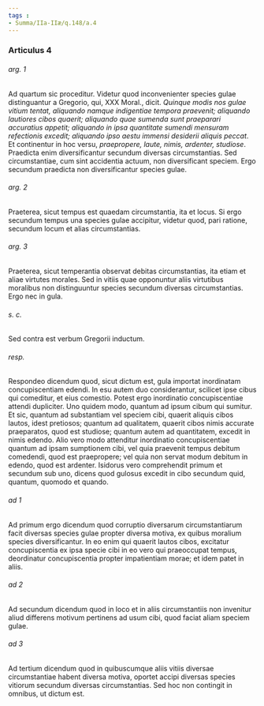 ```yaml
---
tags : 
- Summa/IIa-IIæ/q.148/a.4
---
```


### Articulus 4

###### arg. 1
Ad quartum sic proceditur. Videtur quod inconvenienter species gulae distinguantur a Gregorio, qui, XXX Moral., dicit. *Quinque modis nos gulae vitium tentat, aliquando namque indigentiae tempora praevenit; aliquando lautiores cibos quaerit; aliquando quae sumenda sunt praeparari accuratius appetit; aliquando in ipsa quantitate sumendi mensuram refectionis excedit; aliquando ipso aestu immensi desiderii aliquis peccat*. Et continentur in hoc versu, *praepropere, laute, nimis, ardenter, studiose*. Praedicta enim diversificantur secundum diversas circumstantias. Sed circumstantiae, cum sint accidentia actuum, non diversificant speciem. Ergo secundum praedicta non diversificantur species gulae.

###### arg. 2
Praeterea, sicut tempus est quaedam circumstantia, ita et locus. Si ergo secundum tempus una species gulae accipitur, videtur quod, pari ratione, secundum locum et alias circumstantias.

###### arg. 3
Praeterea, sicut temperantia observat debitas circumstantias, ita etiam et aliae virtutes morales. Sed in vitiis quae opponuntur aliis virtutibus moralibus non distinguuntur species secundum diversas circumstantias. Ergo nec in gula.

###### s. c.
Sed contra est verbum Gregorii inductum.

###### resp.
Respondeo dicendum quod, sicut dictum est, gula importat inordinatam concupiscentiam edendi. In esu autem duo considerantur, scilicet ipse cibus qui comeditur, et eius comestio. Potest ergo inordinatio concupiscentiae attendi dupliciter. Uno quidem modo, quantum ad ipsum cibum qui sumitur. Et sic, quantum ad substantiam vel speciem cibi, quaerit aliquis cibos lautos, idest pretiosos; quantum ad qualitatem, quaerit cibos nimis accurate praeparatos, quod est studiose; quantum autem ad quantitatem, excedit in nimis edendo. Alio vero modo attenditur inordinatio concupiscentiae quantum ad ipsam sumptionem cibi, vel quia praevenit tempus debitum comedendi, quod est praepropere; vel quia non servat modum debitum in edendo, quod est ardenter. Isidorus vero comprehendit primum et secundum sub uno, dicens quod gulosus excedit in cibo secundum quid, quantum, quomodo et quando.

###### ad 1
Ad primum ergo dicendum quod corruptio diversarum circumstantiarum facit diversas species gulae propter diversa motiva, ex quibus moralium species diversificantur. In eo enim qui quaerit lautos cibos, excitatur concupiscentia ex ipsa specie cibi in eo vero qui praeoccupat tempus, deordinatur concupiscentia propter impatientiam morae; et idem patet in aliis.

###### ad 2
Ad secundum dicendum quod in loco et in aliis circumstantiis non invenitur aliud differens motivum pertinens ad usum cibi, quod faciat aliam speciem gulae.

###### ad 3
Ad tertium dicendum quod in quibuscumque aliis vitiis diversae circumstantiae habent diversa motiva, oportet accipi diversas species vitiorum secundum diversas circumstantias. Sed hoc non contingit in omnibus, ut dictum est.

